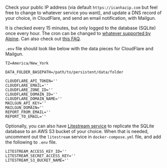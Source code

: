 Check your public IP address (via default `https://icanhazip.com` but feel free to change to whatever service you want), and update a DNS record of your choice, in CloudFlare, and send an email notification, with Mailgun.

It is checked every 15 minutes, but only logged to the database (SQLite) once every hour. The cron can be changed to [whatever supported by Alpine](https://wiki.alpinelinux.org/wiki/Cron). Can also check out [this FAQ](https://wiki.alpinelinux.org/wiki/Alpine_Linux:FAQ#Why_don't_my_cron_jobs_run?).

`.env` file should look like below with the data pieces for CloudFlare and Mailgun.

```
TZ=America/New_York

DATA_FOLDER_BASEPATH=/path/to/persistent/data/folder

CLOUDFLARE_API_TOKEN=''
CLOUDFLARE_EMAIL=''
CLOUDFLARE_ZONE_ID=''
CLOUDFLARE_DOMAIN_ID=''
CLOUDFLARE_DOMAIN_NAME=''
MAILGUN_API_KEY=''
MAILGUN_DOMAIN=''
REPORT_FROM_EMAIL=''
REPORT_TO_EMAIL=''
```

Optionally, you can also have [Litestream service](https://litestream.io/guides/docker/) to replicate the SQLite database to an AWS S3 bucket of your choice. When that is needed, uncomment out the `litestream` service in `docker-compose.yml` file, and add the following to `.env` file.

```
LITESTREAM_ACCESS_KEY_ID=''
LITESTREAM_SECRET_ACCESS_KEY=''
LITESTREAM_S3_BUCKET_NAME=''
```
